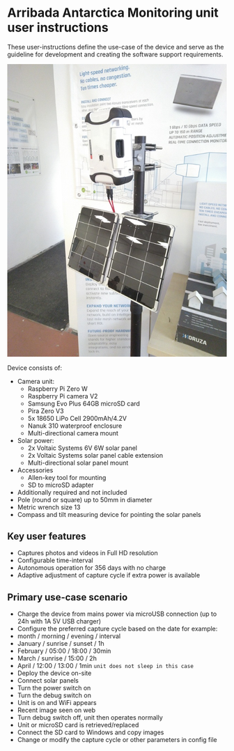 # Arribada Antarctica Monitoring unit user instructions
These user-instructions define the use-case of the device and serve as the guideline for development and creating the software support requirements.

![antarctica_setup](antactica-setup.jpg)

Device consists of:
 * Camera unit:
    * Raspberry Pi Zero W
    * Raspberry Pi camera V2
    * Samsung Evo Plus 64GB microSD card
    * Pira Zero V3
    * 5x 18650 LiPo Cell 2900mAh/4.2V
    * Nanuk 310 waterproof enclosure
    * Multi-directional camera mount
 * Solar power:
    * 2x Voltaic Systems 6V 6W solar panel
    * 2x Voltaic Systems solar panel cable extension
    * Multi-directional solar panel mount
 * Accessories
    * Allen-key tool for mounting
    * SD to microSD adapter
 * Additionally required and not included
  * Pole (round or square) up to 50mm in diameter
  * Metric wrench size 13
  * Compass and tilt measuring device for pointing the solar panels

## Key user features
 * Captures photos and videos in Full HD resolution
 * Configurable time-interval
 * Autonomous operation for 356 days with no charge
 * Adaptive adjustment of capture cycle if extra power is available

## Primary use-case scenario
 * Charge the device from mains power via microUSB connection (up to 24h with 1A 5V USB charger)
 * Configure the preferred capture cycle based on the date for example:
  * month / morning / evening / interval
   * January / sunrise / sunset / 1h
   * February / 05:00 / 18:00 / 30min
   * March / sunrise / 15:00 / 2h
   * April / 12:00 / 13:00 / 1min `unit does not sleep in this case`
 * Deploy the device on-site
  * Connect solar panels
  * Turn the power switch on
  * Turn the debug switch on
  * Unit is on and WiFi appears
   * Recent image seen on web
  * Turn debug switch off, unit then operates normally
 * Unit or microSD card is retrieved/replaced
  * Connect the SD card to Windows and copy images
  * Change or modify the capture cycle or other parameters in config file
